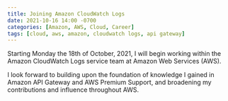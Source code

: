 ```yaml
---
title: Joining Amazon CloudWatch Logs
date: 2021-10-16 14:00 -0700
categories: [Amazon, AWS, Cloud, Career]
tags: [cloud, aws, amazon, cloudwatch logs, api gateway]
---
```


Starting Monday the 18th of October, 2021, I will begin working within the Amazon CloudWatch Logs service team at Amazon Web Services (AWS).

I look forward to building upon the foundation of knowledge I gained in Amazon API Gateway and AWS Premium Support, and broadening my contributions and influence throughout AWS.